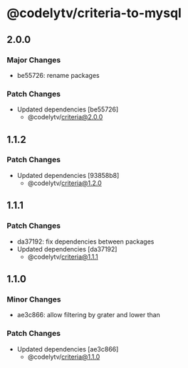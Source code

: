 # @codelytv/criteria-to-mysql

## 2.0.0

### Major Changes

- be55726: rename packages

### Patch Changes

- Updated dependencies [be55726]
  - @codelytv/criteria@2.0.0

## 1.1.2

### Patch Changes

- Updated dependencies [93858b8]
  - @codelytv/criteria@1.2.0

## 1.1.1

### Patch Changes

- da37192: fix dependencies between packages
- Updated dependencies [da37192]
  - @codelytv/criteria@1.1.1

## 1.1.0

### Minor Changes

- ae3c866: allow filtering by grater and lower than

### Patch Changes

- Updated dependencies [ae3c866]
  - @codelytv/criteria@1.1.0
